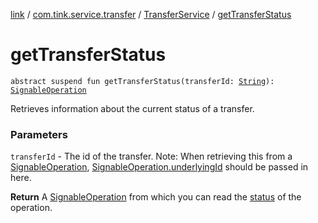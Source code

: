 [link](../../index.md) / [com.tink.service.transfer](../index.md) / [TransferService](index.md) / [getTransferStatus](./get-transfer-status.md)

# getTransferStatus

`abstract suspend fun getTransferStatus(transferId: `[`String`](https://kotlinlang.org/api/latest/jvm/stdlib/kotlin/-string/index.html)`): `[`SignableOperation`](../../com.tink.model.transfer/-signable-operation/index.md)

Retrieves information about the current status of a transfer.

### Parameters

`transferId` - The id of the transfer. Note: When retrieving this from a [SignableOperation](../../com.tink.model.transfer/-signable-operation/index.md),
[SignableOperation.underlyingId](../../com.tink.model.transfer/-signable-operation/underlying-id.md) should be passed in here.

**Return**
A [SignableOperation](../../com.tink.model.transfer/-signable-operation/index.md) from which you can read the [status](../../com.tink.model.transfer/-signable-operation/-status/index.md) of the operation.

